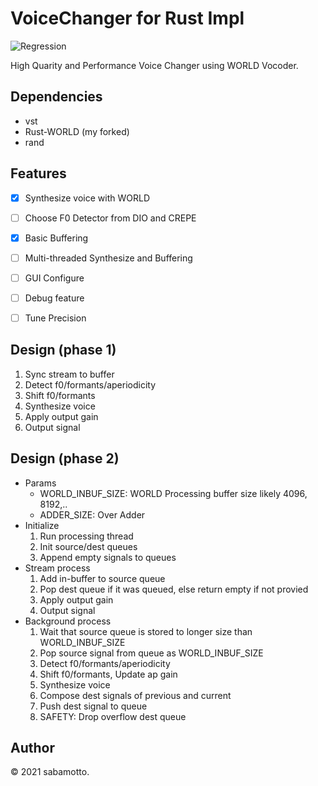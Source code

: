 # VoiceChanger for Rust Impl

![Regression](https://github.com/sabamotto/voicechange-rust-win/workflows/Regression/badge.svg)

High Quarity and Performance Voice Changer using WORLD Vocoder.


## Dependencies

- vst
- Rust-WORLD (my forked)
- rand


## Features

- [x] Synthesize voice with WORLD
- [ ] Choose F0 Detector from DIO and CREPE
- [x] Basic Buffering
- [ ] Multi-threaded Synthesize and Buffering
- [ ] GUI Configure
- [ ] Debug feature
- [ ] Tune Precision


## Design (phase 1)

1. Sync stream to buffer
2. Detect f0/formants/aperiodicity
3. Shift f0/formants
4. Synthesize voice
5. Apply output gain
6. Output signal


## Design (phase 2)

- Params
    - WORLD_INBUF_SIZE: WORLD Processing buffer size likely 4096, 8192,..
    - ADDER_SIZE: Over Adder
- Initialize
    1. Run processing thread
    2. Init source/dest queues
    3. Append empty signals to queues
- Stream process
    1. Add in-buffer to source queue
    2. Pop dest queue if it was queued, else return empty if not provied
    3. Apply output gain
    3. Output signal
- Background process
    1. Wait that source queue is stored to longer size than WORLD_INBUF_SIZE
    2. Pop source signal from queue as WORLD_INBUF_SIZE
    3. Detect f0/formants/aperiodicity
    4. Shift f0/formants, Update ap gain
    5. Synthesize voice
    6. Compose dest signals of previous and current
    7. Push dest signal to queue
    8. SAFETY: Drop overflow dest queue

## Author

&copy; 2021 sabamotto.
